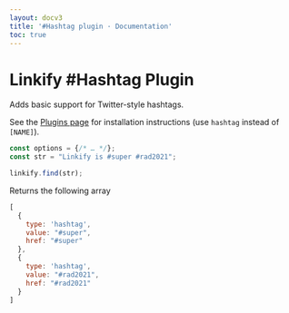 ```yaml
---
layout: docv3
title: '#Hashtag plugin · Documentation'
toc: true
---
```


# Linkify #Hashtag Plugin

Adds basic support for Twitter-style hashtags.

See the [Plugins page](plugins.html#general-installation) for installation instructions (use `hashtag` instead of `[NAME]`).

```js
const options = {/* … */};
const str = "Linkify is #super #rad2021";

linkify.find(str);
```

Returns the following array

```js
[
  {
    type: 'hashtag',
    value: "#super",
    href: "#super"
  },
  {
    type: 'hashtag',
    value: "#rad2021",
    href: "#rad2021"
  }
]
```
